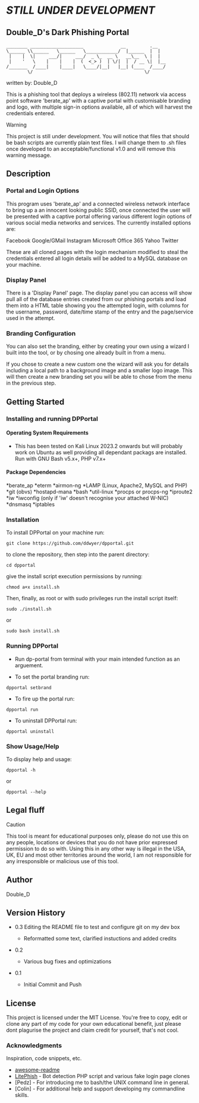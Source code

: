 # ***STILL UNDER DEVELOPMENT***

## Double_D's Dark Phishing Portal

```
________ ____________________              __         .__   
\______ \\______   \______   \____________/  |______  |  |  
 |    |  \|     ___/|     ___/  _ \_  __ \   __\__  \ |  |  
 |    '   \    |    |    |  (  <_> )  | \/|  |  / __ \|  |__
/_______  /____|    |____|   \____/|__|   |__| (____  /____/
        \/                                          \/      
```

  written by: Double_D



This is a phishing tool that deploys a wireless (802.11) network via access 
point software 'berate_ap' with a captive portal with customisable branding
and logo, with multiple sign-in options available, all of which will harvest
the credentials entered.

> [!WARNING]
> This project is still under development. You will notice that files that should be bash scripts are currently plain text files. I will change them to .sh files once developed to an acceptable/functional v1.0 and will remove this warning message.

## Description

### Portal and Login Options

This program uses 'berate_ap' and a connected wireless network interface to
bring up a an innocent looking public SSID, once connected the user will be
presented with a captive portal offering various different login options of
various social media networks and services. The currently installed options
are:

Facebook
Google/GMail
Instagram
Microsoft Office 365
Yahoo
Twitter

These are all cloned pages with the login mechanism modified to steal the 
credentials entered all login details will be added to a MySQL database on
your machine.

### Display Panel

There is a 'Display Panel' page. The display panel you can access will show
pull all of the database entries created from our phishing portals and load
them into a HTML table showing you the attempted login, with columns for the
username, password, date/time stamp of the entry and the page/service used in
the attempt.

### Branding Configuration

You can also set the branding, either by creating your own using a wizard I
built into the tool, or by chosing one already built in from a menu.

If you chose to create a new custom one the wizard will ask you for details 
including a local path to a background image and a smaller logo image.
This will then create a new branding set you will be able to chose from the 
menu in the previous step.


## Getting Started

### Installing and running DPPortal

#### Operating System Requirements
* This has been tested on Kali Linux 2023.2 onwards but will probably work 
on Ubuntu as well providing all dependant packags are installed. Run with 
GNU Bash v5.x+, PHP v7.x+

#### Package Dependencies

*berate_ap 
*eterm
*airmon-ng
*LAMP (Linux, Apache2, MySQL and PHP)
*git (obvs) 
*hostapd-mana
*bash
*util-linux
*procps or procps-ng
*iproute2
*iw
*iwconfig (only if 'iw' doesn't recognise your attached W-NIC)
*dnsmasq
*iptables


### Installation

To install DPPortal on your machine run:
```
git clone https://github.com/ddwyer/dpportal.git
```
to clone the repository, then step into the parent directory:
```
cd dpportal
```
give the install script execution permissions by running:
```
chmod a+x install.sh
```
Then, finally, as root or with sudo privileges run the install script itself:
```
sudo ./install.sh
```
or
```
sudo bash install.sh
```

### Running DPPortal

* Run dp-portal from terminal with your main intended function as an arguement.

* To set the portal branding run:

```
dpportal setbrand
```

* To fire up the portal run:

```
dpportal run
```

* To uninstall DPPortal run:

```
dpportal uninstall
```

### Show Usage/Help

To display help and usage:
```
dpportal -h
```
or
```
dpportal --help
```

## Legal fluff

> [!CAUTION]
> This tool is meant for educational purposes only, please do not use this on any people, locations or devices that you do not have prior expressed permission to do so with. Using this in any other way is illegal in the USA, UK, EU and most other territories around the world, I am not responsible for any irresponsible or malicious use of this tool.


## Author

Double_D

## Version History

* 0.3 Editing the README file to test and configure git on my dev box
	* Reformatted some text, clarified instuctions and added credits

* 0.2
    * Various bug fixes and optimizations

* 0.1
    * Initial Commit and Push

## License

This project is licensed under the MIT License. You're free to copy, edit or clone 
any part of my code for your own educational benefit, just please dont plagurise 
the project and claim credit for yourself, that's not cool.

### Acknowledgments

Inspiration, code snippets, etc.
* [awesome-readme](https://github.com/matiassingers/awesome-readme)
* [LitePhish](https://github.com/DarkSecsDevelopers/LitePhish) - Bot detection PHP script and various fake login page clones
* [Pedz] - For introducing me to bash/the UNIX command line in general.
* [Colin] - For additional help and support developing my commandline skills.